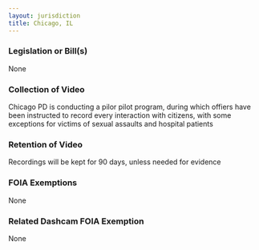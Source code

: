 ```yaml
---
layout: jurisdiction
title: Chicago, IL
---
```


### Legislation or Bill(s)

None

### Collection of Video

Chicago PD is conducting a pilor pilot program, during which offiers have been instructed to record every interaction with citizens, with some exceptions for victims of sexual assaults and hospital patients

### Retention of Video

Recordings will be kept for 90 days, unless needed for evidence

### FOIA Exemptions

None

### Related Dashcam FOIA Exemption

None
